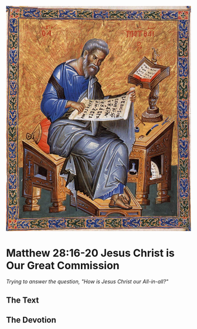 <img class="intro-right" src="../images/art-matthew.jpg">

# Matthew 28:16-20 Jesus Christ is Our Great Commission

*Trying to answer the question, "How is Jesus Christ our All-in-all?"*

## The Text

## The Devotion